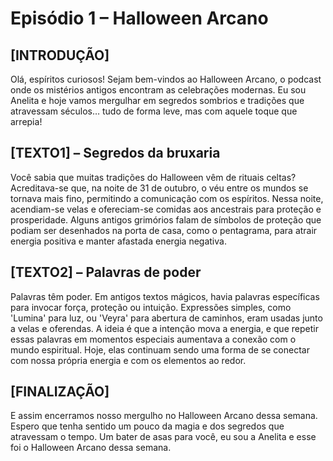 # Episódio 1 – Halloween Arcano

## [INTRODUÇÃO]
Olá, espíritos curiosos! Sejam bem-vindos ao Halloween Arcano, o podcast onde os mistérios antigos encontram as celebrações modernas. Eu sou Anelita e hoje vamos mergulhar em segredos sombrios e tradições que atravessam séculos… tudo de forma leve, mas com aquele toque que arrepia!

## [TEXTO1] – Segredos da bruxaria
Você sabia que muitas tradições do Halloween vêm de rituais celtas? Acreditava-se que, na noite de 31 de outubro, o véu entre os mundos se tornava mais fino, permitindo a comunicação com os espíritos. Nessa noite, acendiam-se velas e ofereciam-se comidas aos ancestrais para proteção e prosperidade. Alguns antigos grimórios falam de símbolos de proteção que podiam ser desenhados na porta de casa, como o pentagrama, para atrair energia positiva e manter afastada energia negativa.

## [TEXTO2] – Palavras de poder
Palavras têm poder. Em antigos textos mágicos, havia palavras específicas para invocar força, proteção ou intuição. Expressões simples, como 'Lumina' para luz, ou 'Veyra' para abertura de caminhos, eram usadas junto a velas e oferendas. A ideia é que a intenção mova a energia, e que repetir essas palavras em momentos especiais aumentava a conexão com o mundo espiritual. Hoje, elas continuam sendo uma forma de se conectar com nossa própria energia e com os elementos ao redor.

## [FINALIZAÇÃO]
E assim encerramos nosso mergulho no Halloween Arcano dessa semana. Espero que tenha sentido um pouco da magia e dos segredos que atravessam o tempo. Um bater de asas para você, eu sou a Anelita e esse foi o Halloween Arcano dessa semana.
